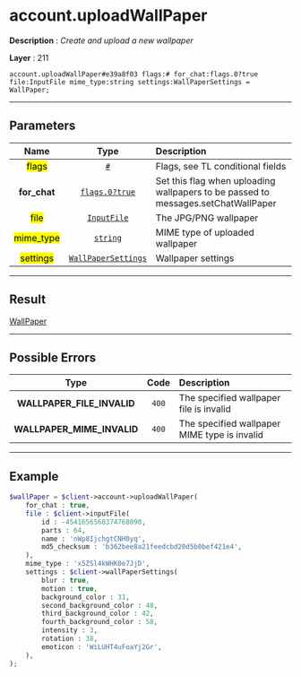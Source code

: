# account.uploadWallPaper

**Description** : *Create and upload a new wallpaper*

**Layer** : 211

```tl
account.uploadWallPaper#e39a8f03 flags:# for_chat:flags.0?true file:InputFile mime_type:string settings:WallPaperSettings = WallPaper;
```

---

## Parameters

| Name | Type | Description |
| :---: | :---: | :--- |
| <mark>flags</mark> | [`#`](type/#) | Flags, see TL conditional fields |
| **for_chat** | [`flags.0?true`](type/true) | Set this flag when uploading wallpapers to be passed to messages.setChatWallPaper |
| <mark>file</mark> | [`InputFile`](type/InputFile) | The JPG/PNG wallpaper |
| <mark>mime_type</mark> | [`string`](type/string) | MIME type of uploaded wallpaper |
| <mark>settings</mark> | [`WallPaperSettings`](type/WallPaperSettings) | Wallpaper settings |

---

## Result

[WallPaper](type/WallPaper)

---

## Possible Errors

| Type | Code | Description |
| :---: | :---: | :--- |
| **WALLPAPER_FILE_INVALID** | `400` | The specified wallpaper file is invalid |
| **WALLPAPER_MIME_INVALID** | `400` | The specified wallpaper MIME type is invalid |

---

## Example

```php
$wallPaper = $client->account->uploadWallPaper(
	for_chat : true,
	file : $client->inputFile(
		id : -4541656568374768090,
		parts : 64,
		name : 'nWp8IjchgtCNH0yq',
		md5_checksum : 'b362bee8a21feedcbd20d5b0bef421e4',
	),
	mime_type : 'x5ZSl4kWHK0e7JjD',
	settings : $client->wallPaperSettings(
		blur : true,
		motion : true,
		background_color : 31,
		second_background_color : 48,
		third_background_color : 42,
		fourth_background_color : 58,
		intensity : 3,
		rotation : 38,
		emoticon : 'WiLUHT4uFoaYj2Gr',
	),
);
```